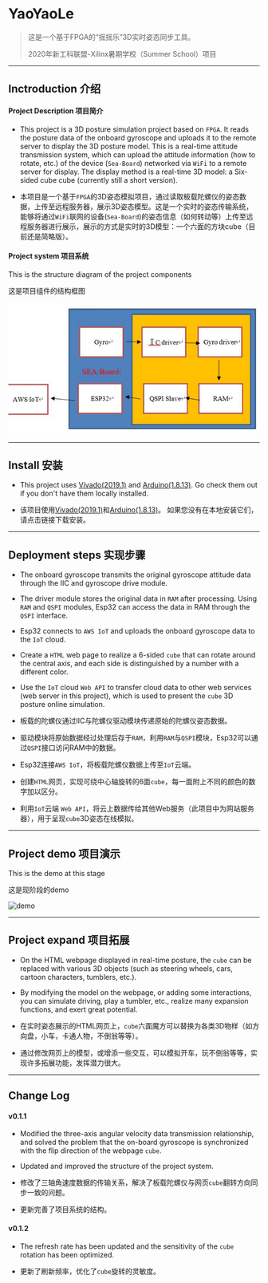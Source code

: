 # YaoYaoLe

>  这是一个基于FPGA的“摇摇乐”3D实时姿态同步工具。 
>
>  2020年新工科联盟-Xilinx暑期学校（Summer School）项目

---


## Inctroduction 介绍

#### Project Description 项目简介

- This project is a 3D posture simulation project based on `FPGA`. It reads the posture data of the onboard gyroscope and uploads it to the remote server to display the 3D posture model. This is a real-time attitude transmission system, which can upload the attitude information (how to rotate, etc.) of the device (`Sea-Board`) networked via `WiFi` to a remote server for display. The display method is a real-time 3D model: a Six-sided cube cube (currently still a short version).



- 本项目是一个基于`FPGA`的3D姿态模拟项目，通过读取板载陀螺仪的姿态数据，上传至远程服务器，展示3D姿态模型。这是一个实时的姿态传输系统，能够将通过`WiFi`联网的设备(`Sea-Board`)的姿态信息（如何转动等）上传至远程服务器进行展示，展示的方式是实时的3D模型：一个六面的方块cube（目前还是简略版）。



#### Project system 项目系统

This is the structure diagram of the project components

这是项目组件的结构框图

![system](system.jpg)



---



## Install 安装

- This project uses [Vivado(2019.1)](https://www.xilinx.com/support/download/index.html/content/xilinx/en/downloadNav/vivado-design-tools/2019-1.html) and [Arduino(1.8.13)](https://www.arduino.cc/en/Main/Software). Go check them out if you don't have them locally installed.

- 该项目使用[Vivado(2019.1)](https://www.xilinx.com/support/download/index.html/content/xilinx/en/downloadNav/vivado-design-tools/2019-1.html)和[Arduino(1.8.13)](https://www.arduino.cc/en/Main/Software)。 如果您没有在本地安装它们，请点击链接下载安装。



---



## Deployment steps 实现步骤

- The onboard gyroscope transmits the original gyroscope attitude data through the IIC and gyroscope drive module.

- The driver module stores the original data in `RAM` after processing. Using `RAM` and `QSPI` modules, Esp32 can access the data in RAM through the `QSPI` interface.

- Esp32 connects to `AWS IoT` and uploads the onboard gyroscope data to the `IoT` cloud.

- Create a `HTML` web page to realize a 6-sided `cube` that can rotate around the central axis, and each side is distinguished by a number with a different color.

- Use the `IoT` cloud `Web API` to transfer cloud data to other web services (web server in this project), which is used to present the `cube` 3D posture online simulation.

  

- 板载的陀螺仪通过IIC与陀螺仪驱动模块传递原始的陀螺仪姿态数据。
- 驱动模块将原始数据经过处理后存于`RAM`，利用`RAM`与`QSPI`模块，Esp32可以通过`QSPI`接口访问RAM中的数据。
- Esp32连接`AWS IoT`，将板载陀螺仪数据上传至`IoT`云端。
- 创建`HTML`网页，实现可绕中心轴旋转的6面`cube`，每一面附上不同的颜色的数字加以区分。
- 利用`IoT`云端 `Web API`，将云上数据传给其他Web服务（此项目中为网站服务器），用于呈现`cube`3D姿态在线模拟。



---



## Project demo 项目演示

This is the demo at this stage

这是现阶段的demo

![demo](demo_latest.gif)



---



## Project expand 项目拓展

- On the HTML webpage displayed in real-time posture, the `cube` can be replaced with various 3D objects (such as steering wheels, cars, cartoon characters, tumblers, etc.). 

- By modifying the model on the webpage, or adding some interactions, you can simulate driving, play a tumbler, etc., realize many expansion functions, and exert great potential.

- 在实时姿态展示的HTML网页上，`cube`六面魔方可以替换为各类3D物样（如方向盘，小车，卡通人物，不倒翁等等）。

- 通过修改网页上的模型，或增添一些交互，可以模拟开车，玩不倒翁等等，实现许多拓展功能，发挥潜力很大。



---



## Change Log

#### v0.1.1

- Modified the three-axis angular velocity data transmission relationship, and solved the problem that the on-board gyroscope is synchronized with the flip direction of the webpage `cube`.
- Updated and improved the structure of the project system.

- 修改了三轴角速度数据的传输关系，解决了板载陀螺仪与网页`cube`翻转方向同步一致的问题。

- 更新完善了项目系统的结构。

  

#### v0.1.2

- The refresh rate has been updated and the sensitivity of the `cube` rotation has been optimized.

- 更新了刷新频率，优化了`cube`旋转的灵敏度。
